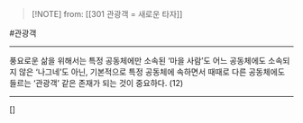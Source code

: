    > [!NOTE] from: [[301 관광객 = 새로운 타자]]
  
#관광객

--- 
풍요로운 삶을 위해서는 특정 공동체에만 소속된 ‘마을 사람’도 어느 공동체에도 소속되지 않은 ‘나그네’도 아닌, 기본적으로 특정 공동체에 속하면서 때때로 다른 공동체에도 들르는 ‘관광객’ 같은 존재가 되는 것이 중요하다. (12)


--- 
[]